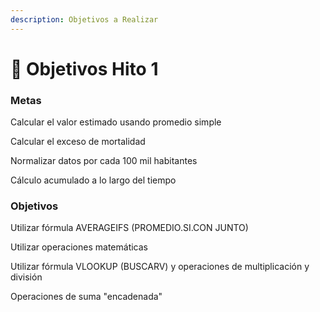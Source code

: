 ```yaml
---
description: Objetivos a Realizar
---
```


# 🧐 Objetivos Hito 1

### Metas

Calcular el valor estimado usando promedio simple

Calcular el exceso de mortalidad

Normalizar datos por cada 100 mil habitantes

Cálculo acumulado a lo largo del tiempo



### Objetivos

Utilizar fórmula AVERAGEIFS (PROMEDIO.SI.CON JUNTO)

Utilizar operaciones matemáticas

Utilizar fórmula VLOOKUP (BUSCARV) y operaciones de multiplicación y división

Operaciones de suma "encadenada"
